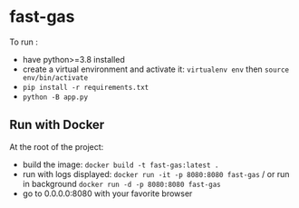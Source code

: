 # fast-gas  
To run :   
- have python>=3.8 installed    
- create a virtual environment and activate it: `virtualenv env` then `source env/bin/activate`     
- `pip install -r requirements.txt`     
- `python -B app.py`  

## Run with Docker
At the root of the project:   
- build the image: `docker build -t fast-gas:latest .`    
- run with logs displayed: `docker run -it -p 8080:8080 fast-gas` / or run in background `docker run -d -p 8080:8080 fast-gas`  
- go to 0.0.0.0:8080 with your favorite browser
